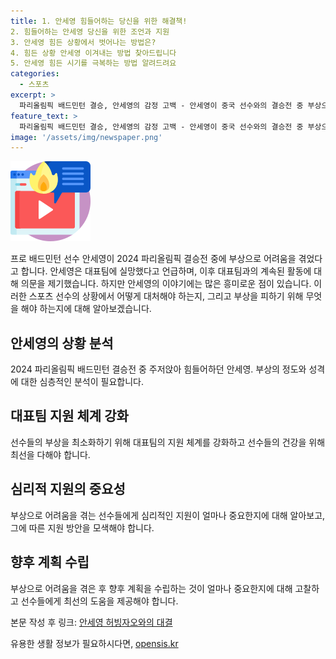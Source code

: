 ```yaml
---
title: 1. 안세영 힘들어하는 당신을 위한 해결책!
2. 힘들어하는 안세영 당신을 위한 조언과 지원
3. 안세영 힘든 상황에서 벗어나는 방법은?
4. 힘든 상황 안세영 이겨내는 방법 찾아드립니다
5. 안세영 힘든 시기를 극복하는 방법 알려드려요
categories:
  - 스포츠
excerpt: >
  파리올림픽 배드민턴 결승, 안세영의 감정 고백 - 안세영이 중국 선수와의 결승전 중 부상으로 어려움을 겪었던 순간과 대표팀에 대한 실망을 털어놓았다. 부상의 심각성과 대표팀에 대한 실망이라며 대표팀과의 계속될지에 대한 의문을 표현했다. 
feature_text: >
  파리올림픽 배드민턴 결승, 안세영의 감정 고백 - 안세영이 중국 선수와의 결승전 중 부상으로 어려움을 겪었던 순간과 대표팀에 대한 실망을 털어놓았다. 부상의 심각성과 대표팀에 대한 실망이라며 대표팀과의 계속될지에 대한 의문을 표현했다. 
image: '/assets/img/newspaper.png'
---
```


<p><img src="/assets/img/news.png" alt="rentncar 속보" /></p>

<p>프로 배드민턴 선수 안세영이 2024 파리올림픽 결승전 중에 부상으로 어려움을 겪었다고 합니다. 안세영은 대표팀에 실망했다고 언급하며, 이후 대표팀과의 계속된 활동에 대해 의문을 제기했습니다. 하지만 안세영의 이야기에는 많은 흥미로운 점이 있습니다. 이러한 스포츠 선수의 상황에서 어떻게 대처해야 하는지, 그리고 부상을 피하기 위해 무엇을 해야 하는지에 대해 알아보겠습니다.</p>

<h2>안세영의 상황 분석</h2>

<p data-ke-size="size16">2024 파리올림픽 배드민턴 결승전 중 주저앉아 힘들어하던 안세영. 부상의 정도와 성격에 대한 심층적인 분석이 필요합니다.</p>

<h2>대표팀 지원 체계 강화</h2>

<p data-ke-size="size16">선수들의 부상을 최소화하기 위해 대표팀의 지원 체계를 강화하고 선수들의 건강을 위해 최선을 다해야 합니다.</p>

<h2>심리적 지원의 중요성</h2>

<p data-ke-size="size16">부상으로 어려움을 겪는 선수들에게 심리적인 지원이 얼마나 중요한지에 대해 알아보고, 그에 따른 지원 방안을 모색해야 합니다.</p>

<h2>향후 계획 수립</h2>

<p data-ke-size="size16">부상으로 어려움을 겪은 후 향후 계획을 수립하는 것이 얼마나 중요한지에 대해 고찰하고 선수들에게 최선의 도움을 제공해야 합니다.</p>

<p>본문 작성 후 링크: <a href="https://www.yna.co.kr/view/AKR20240805055600007">안세영 허빙자오와의 대결</a></p>
유용한 생활 정보가 필요하시다면, <a href="https://opensis.kr" rel="dofollow">opensis.kr</a>


